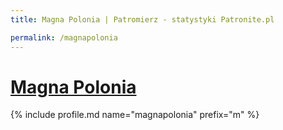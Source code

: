 ```yaml
---
title: Magna Polonia | Patromierz - statystyki Patronite.pl

permalink: /magnapolonia
---
```


# [Magna Polonia](https://patronite.pl/magnapolonia)

{% include profile.md name="magnapolonia" prefix="m" %}
